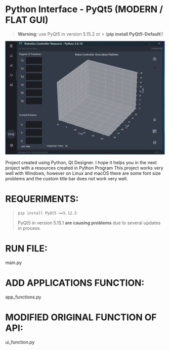 # Python Interface  - PyQt5 (MODERN / FLAT GUI)
> **Warning**: use PyQt5 in version 5.15.2 or > (**pip install PyQt5-Default**)!

![image_1](https://github.com/leonardin999/GUI-Default-Resources/blob/main/Visualize.PNG?raw=true)

Project created using Python, Qt Designer.
I hope it helps you in the next project with a resources created in Python Program
This project works very well with Windows, however on Linux and macOS there are some font size problems and the custom title bar does not work very well.
# REQUERIMENTS:
> ```sh
> pip install PyQt5 ==5.12.5
> ```
> PyQt5 in version 5.15.1 **are causing problems** due to several updates in process.

# RUN FILE:
main.py
# ADD APPLICATIONS FUNCTION:
app_functions.py
# MODIFIED ORIGINAL FUNCTION OF API:
ui_function.py